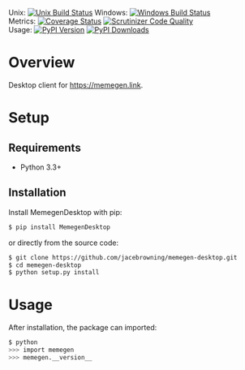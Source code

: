 Unix: [![Unix Build Status](http://img.shields.io/travis/jacebrowning/memegen-desktop/master.svg)](https://travis-ci.org/jacebrowning/memegen-desktop) Windows: [![Windows Build Status](https://img.shields.io/appveyor/ci/jacebrowning/memegen-desktop/master.svg)](https://ci.appveyor.com/project/jacebrowning/memegen-desktop)<br>Metrics: [![Coverage Status](http://img.shields.io/coveralls/jacebrowning/memegen-desktop/master.svg)](https://coveralls.io/r/jacebrowning/memegen-desktop) [![Scrutinizer Code Quality](http://img.shields.io/scrutinizer/g/jacebrowning/memegen-desktop.svg)](https://scrutinizer-ci.com/g/jacebrowning/memegen-desktop/?branch=master)<br>Usage: [![PyPI Version](http://img.shields.io/pypi/v/MemegenDesktop.svg)](https://pypi.python.org/pypi/MemegenDesktop) [![PyPI Downloads](http://img.shields.io/pypi/dm/MemegenDesktop.svg)](https://pypi.python.org/pypi/MemegenDesktop)

# Overview

Desktop client for https://memegen.link.

# Setup

## Requirements

* Python 3.3+

## Installation

Install MemegenDesktop with pip:

```sh
$ pip install MemegenDesktop
```

or directly from the source code:

```sh
$ git clone https://github.com/jacebrowning/memegen-desktop.git
$ cd memegen-desktop
$ python setup.py install
```

# Usage

After installation, the package can imported:

```sh
$ python
>>> import memegen
>>> memegen.__version__
```
